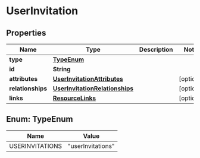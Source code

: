 

# UserInvitation


## Properties

| Name | Type | Description | Notes |
|------------ | ------------- | ------------- | -------------|
|**type** | [**TypeEnum**](#TypeEnum) |  |  |
|**id** | **String** |  |  |
|**attributes** | [**UserInvitationAttributes**](UserInvitationAttributes.md) |  |  [optional] |
|**relationships** | [**UserInvitationRelationships**](UserInvitationRelationships.md) |  |  [optional] |
|**links** | [**ResourceLinks**](ResourceLinks.md) |  |  [optional] |



## Enum: TypeEnum

| Name | Value |
|---- | -----|
| USERINVITATIONS | &quot;userInvitations&quot; |




